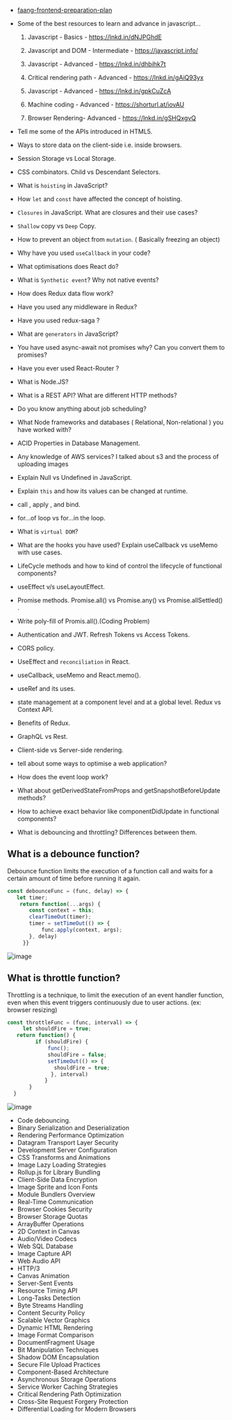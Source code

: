 
* [faang-frontend-preparation-plan](https://makushev.com/2020/12/14/faang-frontend-preparation-plan/)

* Some of the best resources to learn and advance in javascript...

   1. Javascript - Basics - https://lnkd.in/dNJPGhdE

   2. Javascript and DOM - Intermediate - https://javascript.info/

   3. Javascript - Advanced - https://lnkd.in/dhbihk7t

   4. Critical rendering path - Advanced - https://lnkd.in/gAiQ93yx

   5. Javascript - Advanced - https://lnkd.in/gpkCuZcA

   6. Machine coding - Advanced - https://shorturl.at/iovAU

   7. Browser Rendering- Advanced - https://lnkd.in/gSHQxgvQ


* Tell me some of the APIs introduced in HTML5.
* Ways to store data on the client-side i.e. inside browsers.
* Session Storage vs Local Storage.
* CSS combinators. Child vs Descendant Selectors.
* What is `hoisting` in JavaScript?
* How `let` and `const` have affected the concept of hoisting.

* `Closures` in JavaScript. What are closures and their use cases?
* `Shallow` copy vs `Deep` Copy.
* How to prevent an object from `mutation`. ( Basically freezing an object)
* Why have you used `useCallback` in your code?
* What optimisations does React do?
* What is `Synthetic event`? Why not native events?
* How does Redux data flow work?
* Have you used any middleware in Redux?
* Have you used redux-saga ?
* What are `generators` in JavaScript?
* You have used async-await not promises why? Can you convert them to promises?
* Have you ever used React-Router ?
* What is Node.JS?
* What is a REST API? What are different HTTP methods?
* Do you know anything about job scheduling?
* What Node frameworks and databases ( Relational, Non-relational ) you have worked with?
* ACID Properties in Database Management.
* Any knowledge of AWS services? I talked about s3 and the process of uploading images
* Explain Null vs Undefined in JavaScript.
* Explain `this` and how its values can be changed at runtime.
* call , apply , and bind.
* for...of loop vs for...in the loop.
* What is `virtual DOM`?
* What are the hooks you have used? Explain useCallback vs useMemo with use cases.
* LifeCycle methods and how to kind of control the lifecycle of functional components?
* useEffect v/s useLayoutEffect.
* Promise methods. Promise.all() vs Promise.any() vs Promise.allSettled() .
* Write poly-fill of Promis.all().(Coding Problem)
* Authentication and JWT. Refresh Tokens vs Access Tokens.
* CORS policy.
* UseEffect and `reconciliation` in React.
* useCallback, useMemo and React.memo().
* useRef and its uses.
* state management at a component level and at a global level. Redux vs Context API.
* Benefits of Redux.
* GraphQL vs Rest.
* Client-side vs Server-side rendering.
* tell about some ways to optimise a web application?
* How does the event loop work?
* What about getDerivedStateFromProps and getSnapshotBeforeUpdate methods?
* How to achieve exact behavior like componentDidUpdate in functional components?
* What is debouncing and throttling? Differences between them.

## What is a debounce function?

Debounce function limits the execution of a function call and waits for a certain amount of time before running it again.

```js
const debounceFunc = (func, delay) => {
   let timer;
    return function(...args) {
       const context = this;
       clearTimeOut(timer);
       timer = setTimeOut(() => {
           func.apply(context, args);
       }, delay)
     }}
```
![image](https://user-images.githubusercontent.com/34129569/174491820-d030e948-5f18-4b34-b542-29ac59394d9e.png)

## What is throttle function?

Throttling is a technique, to limit the execution of an event handler function, even when this event triggers continuously due to user actions. (ex: browser resizing)

```js
const throttleFunc = (func, interval) => {
     let shouldFire = true;
   return function() {
         if (shouldFire) {
             func();
             shouldFire = false;
             setTimeOut(() => {
               shouldFire = true;
              }, interval)
            }
       }
  }
```

![image](https://user-images.githubusercontent.com/34129569/174491911-a739956b-d882-486c-95fe-51066bad4a0c.png)

* Code debouncing.
* Binary Serialization and Deserialization
* Rendering Performance Optimization
* Datagram Transport Layer Security
* Development Server Configuration
* CSS Transforms and Animations
* Image Lazy Loading Strategies
* Rollup.js for Library Bundling
* Client-Side Data Encryption
* Image Sprite and Icon Fonts
* Module Bundlers Overview
* Real-Time Communication
* Browser Cookies Security
* Browser Storage Quotas
* ArrayBuffer Operations
* 2D Context in Canvas
* Audio/Video Codecs
* Web SQL Database
* Image Capture API
* Web Audio API
* HTTP/3
* Canvas Animation
* Server-Sent Events
* Resource Timing API
* Long-Tasks Detection
* Byte Streams Handling
* Content Security Policy
* Scalable Vector Graphics
* Dynamic HTML Rendering
* Image Format Comparison
* DocumentFragment Usage
* Bit Manipulation Techniques
* Shadow DOM Encapsulation
* Secure File Upload Practices
* Component-Based Architecture
* Asynchronous Storage Operations
* Service Worker Caching Strategies
* Critical Rendering Path Optimization
* Cross-Site Request Forgery Protection
* Differential Loading for Modern Browsers
